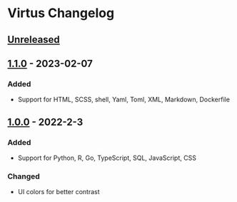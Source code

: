 <!-- Keep a Changelog guide -> https://keepachangelog.com -->

# Virtus Changelog

## [Unreleased]

## [1.1.0] - 2023-02-07

### Added
- Support for HTML, SCSS, shell, Yaml, Toml, XML, Markdown, Dockerfile

## [1.0.0] - 2022-2-3

### Added
- Support for Python, R, Go, TypeScript, SQL, JavaScript, CSS

### Changed
- UI colors for better contrast

[Unreleased]: https://github.com/vineetver/Virtus/compare/v1.1.0...HEAD
[1.1.0]: https://github.com/vineetver/Virtus/compare/v1.0.0...v1.1.0
[1.0.0]: https://github.com/vineetver/Virtus/commits/v1.0.0
